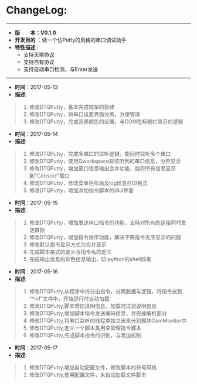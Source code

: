 # ChangeLog:
*******************************************************************************
* **版　　本：V0.1.0**
* **开发目的** ：做一个仿Putty的风格的串口调试助手
* **特性描述** : 
	* 支持天喻协议
	* 支持自有协议
	* 支持自动串口检测，与Enter发送
*******************************************************************************
* **时间**：2017-05-13
* **描述**:
> 1. 修改DTQPutty，基本完成框架的搭建
> 2. 修改DTQPutty，将串口设置界面分离，方便管理
> 3. 修改DTQPutty，完成背景颜色的设置，与COM在标题栏显示的逻辑

* **时间**：2017-05-14
* **描述**:
> 1. 修改DTQPutty，完成多串口的监听逻辑，能同时监听多个串口
> 2. 修改DTQPutty，使用Qworkspace将监听到的串口信息，分开显示
> 3. 修改DTQPutty，增加窗口信息输出合并功能，能将所有信息显示到"Console"窗口
> 4. 修改DTQPutty，修改菜单栏布局及log信息打印格式
> 5. 修改DTQPutty，增加添加指令脚本的GUI界面

* **时间**：2017-05-15
* **描述**:
> 1. 修改DTQPutty，增加发送串口指令的功能，支持对所有的连接同时发送数据
> 2. 修改DTQPutty，增加指令排序功能，解决字典指令无序显示的问题
> 3. 修改默认指令显示方式为合并显示
> 4. 完成脚本格式的定义与指令名的定义
> 5. 完成输出信息的彩色信息输出，防Ipython的shell效果

* **时间**：2017-05-16
* **描述**:
> 1. 修改DTQPutty,从程序中拆分出指令，分离数据与逻辑，将指令放到 “*inf”文件中，开始运行时自动加载
> 2. 修改DTQPutty,脚本增加说明信息，加载时过滤说明信息
> 3. 修改DTQPutty,增加脚本指令发送编码信息，并完成解析部分
> 4. 修改DTQPutty,将串口监听的线程类独立出来分到模块ComMonitor中
> 5. 修改DTQPutty,定义一个脚本类用来管理指令脚本
> 6. 修改DTQPutty,完成脚本指令的识别，与添加机制

* **时间**：2017-05-17
* **描述**:
> 1. 修改DTQPutty,增加启动配置文件，修改脚本的符号风格
> 2. 修改DTQPutty,使用配置文件，来自动加载文件脚本